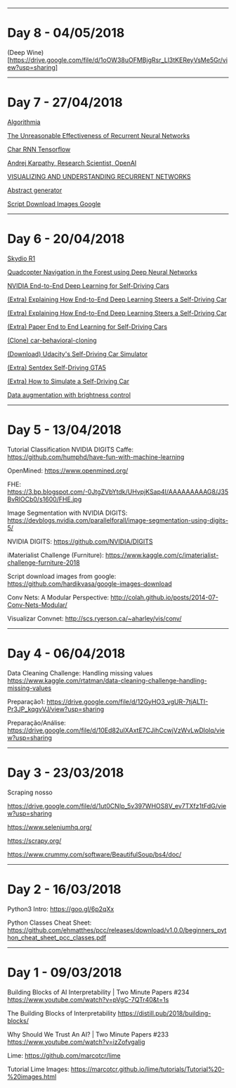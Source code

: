 ___
# Day 8 - 04/05/2018

(Deep Wine)[https://drive.google.com/file/d/1oOW38uOFMBjgRsr_Ll3tKEReyVsMe5Gr/view?usp=sharing]
___
# Day 7 - 27/04/2018

[Algorithmia](https://algorithmia.com/algorithms)

[The Unreasonable Effectiveness of Recurrent Neural Networks](http://karpathy.github.io/2015/05/21/rnn-effectiveness/)

[Char RNN Tensorflow](https://github.com/sherjilozair/char-rnn-tensorflow)

[Andrej Karpathy, Research Scientist, OpenAI](https://www.youtube.com/watch?v=qPcCk1V1JO8)

[VISUALIZING AND UNDERSTANDING RECURRENT NETWORKS](https://arxiv.org/pdf/1506.02078.pdf)

[Abstract generator](https://drive.google.com/file/d/1i5Bs1-9X8R89y3Knuvd2DyoIXoOxN8SG/view?usp=sharing)

[Script Download Images Google](https://github.com/hardikvasa/google-images-download)
___
# Day 6 - 20/04/2018

[Skydio R1](https://www.youtube.com/watch?v=gsfkGlSajHQ)

[Quadcopter Navigation in the Forest using Deep Neural Networks](https://www.youtube.com/watch?v=umRdt3zGgpU)

[NVIDIA End-to-End Deep Learning for Self-Driving Cars](https://devblogs.nvidia.com/deep-learning-self-driving-cars/)

[(Extra) Explaining How End-to-End Deep Learning Steers a Self-Driving Car](https://devblogs.nvidia.com/explaining-deep-learning-self-driving-car/)

[(Extra) Explaining How End-to-End Deep Learning Steers a Self-Driving Car](https://devblogs.nvidia.com/explaining-deep-learning-self-driving-car/)

[(Extra) Paper End to End Learning for Self-Driving Cars](https://arxiv.org/pdf/1604.07316v1.pdf)

[(Clone) car-behavioral-cloning](https://github.com/naokishibuya/car-behavioral-cloning)

[(Download) Udacity's Self-Driving Car Simulator](https://github.com/udacity/self-driving-car-sim)

[(Extra) Sentdex Self-Driving GTA5](https://www.youtube.com/watch?v=ks4MPfMq8aQ&list=PLQVvvaa0QuDeETZEOy4VdocT7TOjfSA8a)

[(Extra) How to Simulate a Self-Driving Car](https://www.youtube.com/watch?v=EaY5QiZwSP4&feature=youtu.be)

[Data augmentation with brightness control](https://gist.github.com/AvsThiago/b54662e7c5c800ee739ed0848af7ae12)
___
# Day 5 - 13/04/2018

Tutorial Classification NVIDIA DIGITS Caffe:
https://github.com/humphd/have-fun-with-machine-learning

OpenMined:
https://www.openmined.org/

FHE:
https://3.bp.blogspot.com/-0JtgZVbYtdk/UHvpjKSap4I/AAAAAAAAAG8/J35BvRlOCb0/s1600/FHE.jpg

Image Segmentation with NVIDIA DIGITS:
https://devblogs.nvidia.com/parallelforall/image-segmentation-using-digits-5/

NVIDIA DIGITS:
https://github.com/NVIDIA/DIGITS

iMaterialist Challenge (Furniture):
https://www.kaggle.com/c/imaterialist-challenge-furniture-2018

Script download images from google:
https://github.com/hardikvasa/google-images-download

Conv Nets: A Modular Perspective:
http://colah.github.io/posts/2014-07-Conv-Nets-Modular/

Visualizar Convnet:
http://scs.ryerson.ca/~aharley/vis/conv/

___
# Day 4 - 06/04/2018

Data Cleaning Challenge: Handling missing values
https://www.kaggle.com/rtatman/data-cleaning-challenge-handling-missing-values

Preparação1:
https://drive.google.com/file/d/12GyHO3_vgUR-7tjALTI-Pr3JP_kqgvVJ/view?usp=sharing

Preparação/Análise:
https://drive.google.com/file/d/10Ed82uIXAxtE7CJihCcwjVzWvLwDlolq/view?usp=sharing

___
# Day 3 - 23/03/2018
Scraping nosso

https://drive.google.com/file/d/1ut0CNIp_5v397WHOS8V_ev7TXfz1tFdG/view?usp=sharing

https://www.seleniumhq.org/

https://scrapy.org/

https://www.crummy.com/software/BeautifulSoup/bs4/doc/

___
# Day 2 - 16/03/2018

Python3 Intro:
https://goo.gl/6p2qXx

Python Classes Cheat Sheet:
https://github.com/ehmatthes/pcc/releases/download/v1.0.0/beginners_python_cheat_sheet_pcc_classes.pdf
___
# Day 1 - 09/03/2018

Building Blocks of AI Interpretability | Two Minute Papers #234
https://www.youtube.com/watch?v=pVgC-7QTr40&t=1s

The Building Blocks of Interpretability
https://distill.pub/2018/building-blocks/

Why Should We Trust An AI? | Two Minute Papers #233
https://www.youtube.com/watch?v=izZofvgaIig

Lime:
https://github.com/marcotcr/lime

Tutorial Lime Images:
https://marcotcr.github.io/lime/tutorials/Tutorial%20-%20images.html
